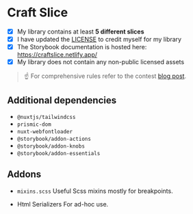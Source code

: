 # Craft Slice

- [x] My library contains at least **5 different slices**
- [X] I have updated the [LICENSE](./LICENSE) to credit myself for my library
- [X] The Storybook documentation is hosted here: https://craftslice.netlify.app/
- [X] My library does not contain any non-public licensed assets

> ☝️ For comprehensive rules refer to the contest [blog post](https://prismic.io/blog/slice-contest?utm_campaign=devexp&utm_source=github&utm_medium=slicecontestpost).


## Additional dependencies

- `@nuxtjs/tailwindcss`
- `prismic-dom`
- `nuxt-webfontloader`
- `@storybook/addon-actions`
- `@storybook/addon-knobs`
- `@storybook/addon-essentials`


## Addons

- `mixins.scss`
Useful Scss mixins mostly for breakpoints. 

- Html Serializers
For ad-hoc use. 




